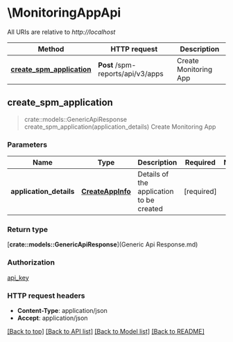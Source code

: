 # \MonitoringAppApi

All URIs are relative to *http://localhost*

| Method                                                                   | HTTP request                      | Description           |
| ------------------------------------------------------------------------ | --------------------------------- | --------------------- |
| [**create_spm_application**](MonitoringAppApi.md#create_spm_application) | **Post** /spm-reports/api/v3/apps | Create Monitoring App |



## create_spm_application

> crate::models::GenericApiResponse create_spm_application(application_details)
Create Monitoring App

### Parameters


| Name                    | Type                                  | Description                              | Required   | Notes |
| ----------------------- | ------------------------------------- | ---------------------------------------- | ---------- | ----- |
| **application_details** | [**CreateAppInfo**](CreateAppInfo.md) | Details of the application to be created | [required] |

### Return type

[**crate::models::GenericApiResponse**](Generic Api Response.md)

### Authorization

[api_key](../README.md#api_key)

### HTTP request headers

- **Content-Type**: application/json
- **Accept**: application/json

[[Back to top]](#) [[Back to API list]](../README.md#documentation-for-api-endpoints) [[Back to Model list]](../README.md#documentation-for-models) [[Back to README]](../README.md)
